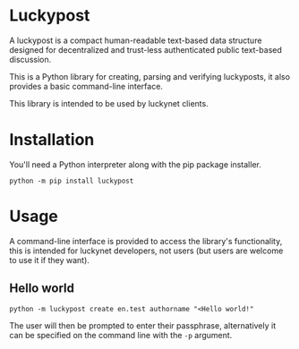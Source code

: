 # Luckypost

A luckypost is a compact human-readable text-based data structure designed for
decentralized and trust-less authenticated public text-based discussion.

This is a Python library for creating, parsing and verifying luckyposts, it also
provides a basic command-line interface. 

This library is intended to be used by luckynet clients.


# Installation

You'll need a Python interpreter along with the pip package installer.

`python -m pip install luckypost`


# Usage

A command-line interface is provided to access the library's functionality, this
is intended for luckynet developers, not users (but users are welcome to use 
it if they want).

## Hello world
`python -m luckypost create en.test authorname "<Hello world!"`

The user will then be prompted to enter their passphrase, alternatively it can
be specified on the command line with the `-p` argument.